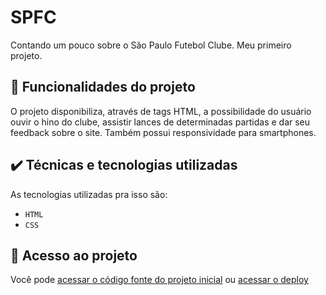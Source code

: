 # SPFC
Contando um pouco sobre o São Paulo Futebol Clube. Meu primeiro projeto.

## 🔨 Funcionalidades do projeto

O projeto disponibiliza, através de tags HTML, a possibilidade do usuário ouvir o hino do clube, assistir lances de determinadas partidas e dar seu feedback sobre o site. Também possui responsividade para smartphones.

## ✔️ Técnicas e tecnologias utilizadas

As tecnologias utilizadas pra isso são:

- `HTML`
- `CSS`

## 📁 Acesso ao projeto

Você pode [acessar o código fonte do projeto inicial](https://github.com/PedroArthur04/spfc/blob/main/index.html) ou [acessar o deploy](https://spfc-roan.vercel.app/)

